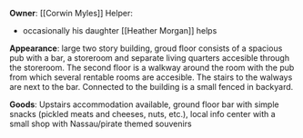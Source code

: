 **Owner**: [[Corwin Myles]]
Helper:
- occasionally his daughter [[Heather Morgan]] helps

**Appearance**: large two story building, groud floor consists of a spacious pub with a bar, a storeroom and separate living quarters accesible through the storeroom. The second floor is a walkway around the room with the pub from which several rentable rooms are accesible. The stairs to the walways are next to the bar. Connected to the building is a small fenced in backyard.

**Goods**: Upstairs accommodation available, ground floor bar with simple snacks (pickled meats and cheeses, nuts, etc.), local info center with a small shop with Nassau/pirate themed souvenirs